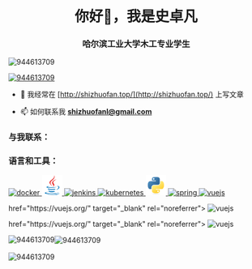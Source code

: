 <h1 align="center">你好👋，我是史卓凡</h1>
<h3 align="center">哈尔滨工业大学木工专业学生</h3>

<p align="left"> <img src="https://komarev.com/ghpvc/?username=944613709&label=Profile%20views&color=0e75b6&style=flat" alt="944613709" /> </p>

<p align="left"> <a href=" https://github.com/ryo-ma/github-profile-trophy"><img src="https://github-profile-trophy.vercel.app/?username=944613709" alt="944613709" /> </a> </p>

- 📝 我经常在 [http://shizhuofan.top/](http://shizhuofan.top/) 上写文章

- 📫 如何联系我 **shizhuofanl@gmail.com**

<h3 对齐=“左”>与我联系：</h3>
<p align="left">
</p>

<h3 align="left">语言和工具：</h3>
<p align="left"> <a href="https://www.docker.com/" target="_blank" rel="noreferrer"> <img src="https://raw.githubusercontent.com/ devicons/devicon/master/icons/docker/docker-original-wordmark.svg" alt="docker" width="40" height="40"/> </a> <a href="https://www. java.com" target="_blank" rel="noreferrer"> <img src="https://raw.githubusercontent.com/devicons/devicon/master/icons/java/java-original.svg" alt="java " width="40" height="40"/> </a> <a href="https://www.jenkins.io" target="_blank" rel="noreferrer"> <img src="https: //万维网。vectorlogo.zone/logos/jenkins/jenkins-icon.svg" alt="jenkins" width="40" height="40"/> </a> <a href="https://kubernetes.io" target= "_blank" rel="noreferrer"> <img src="https://www.vectorlogo.zone/logos/kubernetes/kubernetes-icon.svg" alt="kubernetes" width="40" height="40"/ > </a> <a href="https://www.python.org" target="_blank" rel="noreferrer"> <img src="https://raw.githubusercontent.com/devicons/devicon/ master/icons/python/python-original.svg" alt="python" width="40" height="40"/> </a> <a href="https://spring.io/"target="_blank" rel="noreferrer"> <img src="https://www.vectorlogo.zone/logos/springio/springio-icon.svg" alt="spring" width="40" height="40 "/> </a> <a href="https://vuejs.org/" target="_blank" rel="noreferrer"> <img src="https://raw.githubusercontent.com/devicons/devicon /master/icons/vuejs/vuejs-original-wordmark.svg" alt="vuejs" width="40" height="40"/> </a> </p>href="https://vuejs.org/" target="_blank" rel="noreferrer"> <img src="https://raw.githubusercontent.com/devicons/devicon/master/icons/vuejs/vuejs -original-wordmark.svg" alt="vuejs" width="40" height="40"/> </a> </p>href="https://vuejs.org/" target="_blank" rel="noreferrer"> <img src="https://raw.githubusercontent.com/devicons/devicon/master/icons/vuejs/vuejs -original-wordmark.svg" alt="vuejs" width="40" height="40"/> </a> </p>

<p><img align="left" src="https://github-readme-stats.vercel.app/api/top-langs?username=944613709&show_icons=true&locale=en&layout=compact" alt="944613709" /> </p>

<p> <img align="center" src="https://github-readme-stats.vercel.app/api?username=944613709&show_icons=true&locale=en" alt="944613709" /> </p>

<p><img align="center" src="https://github-readme-streak-stats.herokuapp.com/?user=944613709&" alt="944613709" /></p>
